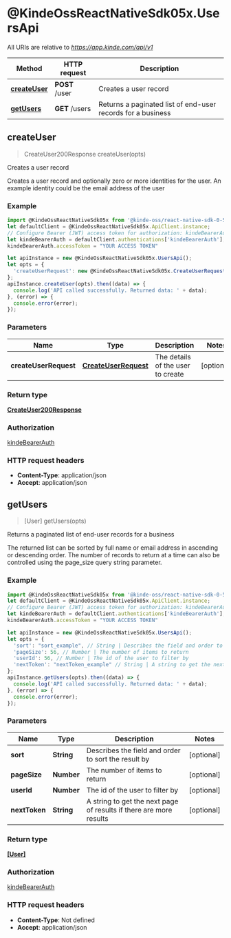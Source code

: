 # @KindeOssReactNativeSdk05x.UsersApi

All URIs are relative to *https://app.kinde.com/api/v1*

| Method                                   | HTTP request   | Description                                                 |
| ---------------------------------------- | -------------- | ----------------------------------------------------------- |
| [**createUser**](UsersApi.md#createUser) | **POST** /user | Creates a user record                                       |
| [**getUsers**](UsersApi.md#getUsers)     | **GET** /users | Returns a paginated list of end-user records for a business |

## createUser

> CreateUser200Response createUser(opts)

Creates a user record

Creates a user record and optionally zero or more identities for the user. An example identity could be the email address of the user

### Example

```javascript
import @KindeOssReactNativeSdk05x from '@kinde-oss/react-native-sdk-0-5x';
let defaultClient = @KindeOssReactNativeSdk05x.ApiClient.instance;
// Configure Bearer (JWT) access token for authorization: kindeBearerAuth
let kindeBearerAuth = defaultClient.authentications['kindeBearerAuth'];
kindeBearerAuth.accessToken = "YOUR ACCESS TOKEN"

let apiInstance = new @KindeOssReactNativeSdk05x.UsersApi();
let opts = {
  'createUserRequest': new @KindeOssReactNativeSdk05x.CreateUserRequest() // CreateUserRequest | The details of the user to create
};
apiInstance.createUser(opts).then((data) => {
  console.log('API called successfully. Returned data: ' + data);
}, (error) => {
  console.error(error);
});

```

### Parameters

| Name                  | Type                                          | Description                       | Notes      |
| --------------------- | --------------------------------------------- | --------------------------------- | ---------- |
| **createUserRequest** | [**CreateUserRequest**](CreateUserRequest.md) | The details of the user to create | [optional] |

### Return type

[**CreateUser200Response**](CreateUser200Response.md)

### Authorization

[kindeBearerAuth](../README.md#kindeBearerAuth)

### HTTP request headers

-   **Content-Type**: application/json
-   **Accept**: application/json

## getUsers

> [User] getUsers(opts)

Returns a paginated list of end-user records for a business

The returned list can be sorted by full name or email address in ascending or descending order. The number of records to return at a time can also be controlled using the page_size query string parameter.

### Example

```javascript
import @KindeOssReactNativeSdk05x from '@kinde-oss/react-native-sdk-0-5x';
let defaultClient = @KindeOssReactNativeSdk05x.ApiClient.instance;
// Configure Bearer (JWT) access token for authorization: kindeBearerAuth
let kindeBearerAuth = defaultClient.authentications['kindeBearerAuth'];
kindeBearerAuth.accessToken = "YOUR ACCESS TOKEN"

let apiInstance = new @KindeOssReactNativeSdk05x.UsersApi();
let opts = {
  'sort': "sort_example", // String | Describes the field and order to sort the result by
  'pageSize': 56, // Number | The number of items to return
  'userId': 56, // Number | The id of the user to filter by
  'nextToken': "nextToken_example" // String | A string to get the next page of results if there are more results
};
apiInstance.getUsers(opts).then((data) => {
  console.log('API called successfully. Returned data: ' + data);
}, (error) => {
  console.error(error);
});

```

### Parameters

| Name          | Type       | Description                                                        | Notes      |
| ------------- | ---------- | ------------------------------------------------------------------ | ---------- |
| **sort**      | **String** | Describes the field and order to sort the result by                | [optional] |
| **pageSize**  | **Number** | The number of items to return                                      | [optional] |
| **userId**    | **Number** | The id of the user to filter by                                    | [optional] |
| **nextToken** | **String** | A string to get the next page of results if there are more results | [optional] |

### Return type

[**[User]**](User.md)

### Authorization

[kindeBearerAuth](../README.md#kindeBearerAuth)

### HTTP request headers

-   **Content-Type**: Not defined
-   **Accept**: application/json
